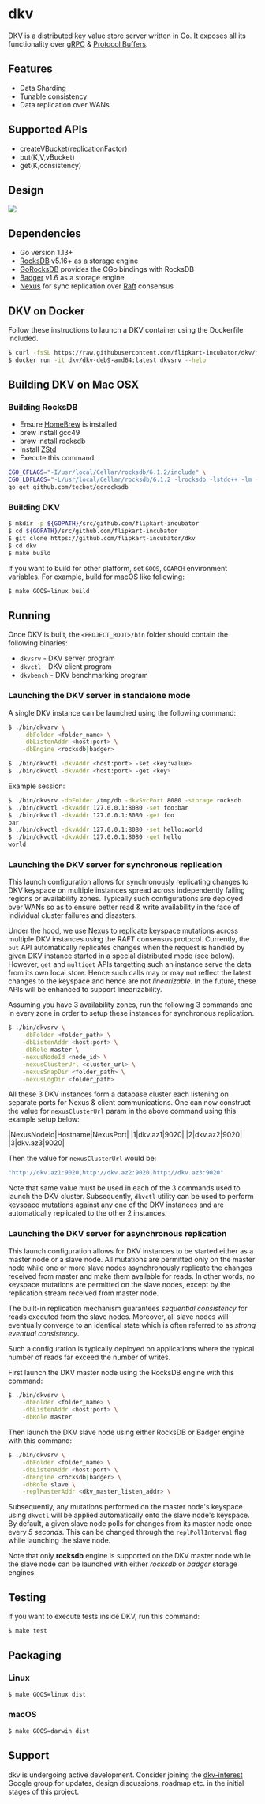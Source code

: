 # dkv
DKV is a distributed key value store server written in [Go](https://golang.org). It exposes all its functionality over
[gRPC](http://www.grpc.io) & [Protocol Buffers](https://developers.google.com/protocol-buffers/).

## Features
- Data Sharding
- Tunable consistency
- Data replication over WANs

## Supported APIs
- createVBucket(replicationFactor)
- put(K,V,vBucket)
- get(K,consistency)

## Design
<img src="https://github.com/flipkart-incubator/dkv/raw/master/docs/design.png">

## Dependencies
- Go version 1.13+
- [RocksDB](https://github.com/facebook/rocksdb) v5.16+ as a storage engine
- [GoRocksDB](https://github.com/tecbot/gorocksdb) provides the CGo bindings with RocksDB
- [Badger](https://github.com/dgraph-io/badger) v1.6 as a storage engine
- [Nexus](https://github.com/flipkart-incubator/nexus) for sync replication over [Raft](https://raft.github.io/) consensus

## DKV on Docker
Follow these instructions to launch a DKV container using the Dockerfile included.

```bash
$ curl -fsSL https://raw.githubusercontent.com/flipkart-incubator/dkv/master/Dockerfile | docker build -t dkv/dkv-deb9-amd64 -f - .
$ docker run -it dkv/dkv-deb9-amd64:latest dkvsrv --help
```

## Building DKV on Mac OSX

### Building RocksDB
- Ensure [HomeBrew](https://brew.sh/) is installed
- brew install gcc49
- brew install rocksdb
- Install [ZStd](https://github.com/facebook/zstd)
- Execute this command:

```bash
CGO_CFLAGS="-I/usr/local/Cellar/rocksdb/6.1.2/include" \
CGO_LDFLAGS="-L/usr/local/Cellar/rocksdb/6.1.2 -lrocksdb -lstdc++ -lm -lz -lbz2 -lsnappy -llz4 -lzstd" \
go get github.com/tecbot/gorocksdb
```

### Building DKV

```bash
$ mkdir -p ${GOPATH}/src/github.com/flipkart-incubator
$ cd ${GOPATH}/src/github.com/flipkart-incubator
$ git clone https://github.com/flipkart-incubator/dkv
$ cd dkv
$ make build
```

If you want to build for other platform, set `GOOS`, `GOARCH` environment variables. For example, build for macOS like following:

```bash
$ make GOOS=linux build
```

## Running

Once DKV is built, the `<PROJECT_ROOT>/bin` folder should contain the following binaries:
- `dkvsrv` - DKV server program
- `dkvctl` - DKV client program
- `dkvbench` - DKV benchmarking program

### Launching the DKV server in standalone mode

A single DKV instance can be launched using the following command:

```bash
$ ./bin/dkvsrv \
    -dbFolder <folder_name> \
    -dbListenAddr <host:port> \
    -dbEngine <rocksdb|badger>
```

```bash
$ ./bin/dkvctl -dkvAddr <host:port> -set <key:value>
$ ./bin/dkvctl -dkvAddr <host:port> -get <key>
```

Example session:
```bash
$ ./bin/dkvsrv -dbFolder /tmp/db -dkvSvcPort 8080 -storage rocksdb
$ ./bin/dkvctl -dkvAddr 127.0.0.1:8080 -set foo:bar
$ ./bin/dkvctl -dkvAddr 127.0.0.1:8080 -get foo
bar
$ ./bin/dkvctl -dkvAddr 127.0.0.1:8080 -set hello:world
$ ./bin/dkvctl -dkvAddr 127.0.0.1:8080 -get hello
world
```

### Launching the DKV server for synchronous replication

This launch configuration allows for synchronously replicating changes to DKV keyspace
on multiple instances spread across independently failing regions or availability
zones. Typically such configurations are deployed over WANs so as to ensure better
read & write availability in the face of individual cluster failures and disasters.

Under the hood, we use [Nexus](https://github.com/flipkart-incubator/nexus) to replicate
keyspace mutations across multiple DKV instances using the RAFT consensus protocol.
Currently, the `put` API automatically replicates changes when the request is handled
by given DKV instance started in a special distributed mode (see below). However, `get`
and `multiget` APIs targetting such an instance serve the data from its own local store.
Hence such calls may or may not reflect the latest changes to the keyspace and hence are
not *linearizable*. In the future, these APIs will be enhanced to support linearizability.

Assuming you have 3 availability zones, run the following 3 commands one in every zone
in order to setup these instances for synchronous replication.
```bash
$ ./bin/dkvsrv \
    -dbFolder <folder_path> \
    -dbListenAddr <host:port> \
    -dbRole master \
    -nexusNodeId <node_id> \
    -nexusClusterUrl <cluster_url> \
    -nexusSnapDir <folder_path> \
    -nexusLogDir <folder_path>
```

All these 3 DKV instances form a database cluster each listening on separate ports for
Nexus & client communications. One can now construct the value for `nexusClusterUrl` param
in the above command using this example setup below:

|NexusNodeId|Hostname|NexusPort|
|1|dkv.az1|9020|
|2|dkv.az2|9020|
|3|dkv.az3|9020|

Then the value for `nexusClusterUrl` would be:
```bash
"http://dkv.az1:9020,http://dkv.az2:9020,http://dkv.az3:9020"
```

Note that same value must be used in each of the 3 commands used to launch the DKV cluster.
Subsequently, `dkvctl` utility can be used to perform keyspace mutations against any one
of the DKV instances and are automatically replicated to the other 2 instances.

### Launching the DKV server for asynchronous replication

This launch configuration allows for DKV instances to be started either as a master
node or a slave node. All mutations are permitted only on the master node while
one or more slave nodes asynchronously replicate the changes received from master
and make them available for reads. In other words, no keyspace mutations are
permitted on the slave nodes, except by the replication stream received from
master node.

The built-in replication mechanism guarantees _sequential consistency_ for reads
executed from the slave nodes. Moreover, all slave nodes will eventually converge
to an identical state which is often referred to as _strong eventual consistency_.

Such a configuration is typically deployed on applications where the typical number
of reads far exceed the number of writes.

First launch the DKV master node using the RocksDB engine with this command:
```bash
$ ./bin/dkvsrv \
    -dbFolder <folder_name> \
    -dbListenAddr <host:port> \
    -dbRole master
```

Then launch the DKV slave node using either RocksDB or Badger engine with this command:
```bash
$ ./bin/dkvsrv \
    -dbFolder <folder_name> \
    -dbListenAddr <host:port> \
    -dbEngine <rocksdb|badger> \
    -dbRole slave \
    -replMasterAddr <dkv_master_listen_addr> \
```

Subsequently, any mutations performed on the master node's keyspace using `dkvctl`
will be applied automatically onto the slave node's keyspace. By default, a given
slave node polls for changes from its master node once every _5 seconds_. This can
be changed through the `replPollInterval` flag while launching the slave node.

Note that only **rocksdb** engine is supported on the DKV master node while the slave
node can be launched with either *rocksdb* or *badger* storage engines.

## Testing

If you want to execute tests inside DKV, run this command:

```bash
$ make test
```

## Packaging

###  Linux

```bash
$ make GOOS=linux dist
```

### macOS

```bash
$ make GOOS=darwin dist
```

## Support
dkv is undergoing active development. Consider joining the [dkv-interest](https://groups.google.com/forum/#!forum/dkv-interest) Google group for updates, design discussions, roadmap etc. in the initial stages of this project.
